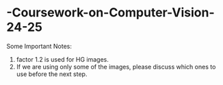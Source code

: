 # -Coursework-on-Computer-Vision-24-25
Some Important Notes:
1. factor 1.2 is used for HG images.
2. If we are using only some of the images, please discuss which ones to use before the next step.
